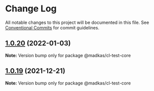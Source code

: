 # Change Log

All notable changes to this project will be documented in this file.
See [Conventional Commits](https://conventionalcommits.org) for commit guidelines.

## [1.0.20](https://github.com/madelynkasula/cl-test/compare/@madkas/cl-test-core@1.0.19...@madkas/cl-test-core@1.0.20) (2022-01-03)

**Note:** Version bump only for package @madkas/cl-test-core





## [1.0.19](https://github.com/madelynkasula/cl-test/compare/@madkas/cl-test-core@1.0.18...@madkas/cl-test-core@1.0.19) (2021-12-21)

**Note:** Version bump only for package @madkas/cl-test-core
